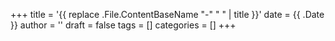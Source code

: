 +++
title = '{{ replace .File.ContentBaseName "-" " " | title }}'
date = {{ .Date }}
author = ''
draft = false
tags = []
categories = []
+++
